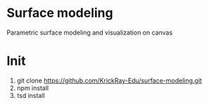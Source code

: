 # Surface modeling

Parametric surface modeling and visualization on canvas

# Init

1. git clone https://github.com/KrickRay-Edu/surface-modeling.git
2. npm install
3. tsd install